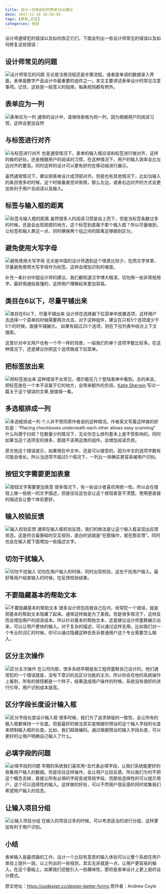 ```yaml
---
title: 设计一份体验好的表单16点建议
date: 2017-11-10 16:50:58
tags: [表单,交互]
categories: 经验
---
```

设计师通常犯的错误以及如何改正它们，下面会列出一些设计师常见的错误以及如何修复这些错误：
## 设计师常见的问题
![设计师常见的问题](/images/01.jpg)
无论是注册流程还是步骤流程，或者是单调的数据录入界面，表单是数字产品设计中最重要的组件之一。本文主要讲述表单设计的常见注意事项。记住，这些是一般意义的指南，每条规则都有例外。

## 表单应为一列
![表单应为一列](/images/02.jpg)
通常的设计中，请保持表格为同一列，因为根据用户的阅读习惯，这样会更加自然
<!--more-->

## 与标签进行对齐
![与标签进行对齐](/images/03.jpg)
也是通常情况下，表单的输入框应该和标签进行做对齐，这样的做的好处。还是根据用户的阅读的习惯，在这种情况下，用户的输入效率会比左边对齐的要高。同时这样的设计可以更有好的在移动端进行展示。

虽然通常情况下，建议把表单设计成顶部对齐。但是也有其他情况下，比如当输入的条目很多的时候，这个时候垂直空间有限，那么左边，或者右边对齐的方式会更加有利于用户去阅读以及输入。 

## 标签与输入框的距离
![标签与输入框的距离](/images/04.jpg)
虽然很多人的阅读习惯是自上而下，但是当标签条数过多的时候，还是会出现困惑的地方，这个标签到底属于那个输入框？所以尽量做到，让标签和输入靠近一点，同时确保两个组之间的距离足够做到区分。

## 避免使用大写字母
![避免使用大写字母](/images/05.jpg)
无论是中国的设计师遇到这个情景比较少，在西文字体里，尽量避免使用大写字母作为标签。这样会增加识别的难度。

补充一条针对中国设计师的建议，我们都知道汉字博大精深，切勿用一些非常规用字。最好用通俗易懂的，这样用户理解起来更加容易。 

## 类目在6以下，尽量平铺出来
![类目在6以下，尽量平铺出来](/images/06.jpg)
设计师在选择器下拉菜单中放置选项，这样用户去选择一个菜单的时候需要两次点击。对于这种组件，建议在只有5个选项或少于5个的时候，直接平铺展示。 如果有超过25个选项，则在下拉列表中结合上下文搜索。

这里针对中文用户也有一个不一样的场景，一般我们的单个选项字数比较多。在这种情况下，还是建议你把这个选项做成下拉菜单。 

## 把标签放出来
![把标签放出来](/images/07.jpg)
这种错误不太常见，偶尔能在几个登陆表单中看到。总的来说，把标签放在一个本不该属于它的地方，会带来额外的负担。[Katie Sherwin](https://www.nngroup.com/articles/form-design-placeholders/) 写过一篇关于这个错误的文章,很值得一看。

## 多选框排成一列
![多选框排成一列](/images/08.jpg)
个人并不赞同原作者说的这种情况。作者英文写着这样做的好处是：“Placing checkboxes underneath each other allows easy scanning” 什么叫便于扫视？在数量少的情况下，无论你怎么排列基本上是不受影响的。同时如果当这个选项变的很多，那就不该用这类的组件。会增加阅读负担。

原文他这个错误提示，如果用在中文中，还是可以接受的，因为中文的选项字数有可能会很长。所以当选项不超过5个情况下，一列比一排确实更容易被用户识别。

## 按钮文字需要更加表意
![按钮文字需要更加表意](/images/09.jpg)
很多情况下，有一些设计者喜欢用统一性。所以会在按钮上做一些统一的文字描述，但是往往这也会让这个按钮表意不清楚。使用更直接的描述会让整个体验更好。

## 输入校验反馈
![输入校验反馈](/images/10.jpg)
通常在输入框校验反馈，我们的做法是让这个输入框呈现出反馈状态。这是符合最基础的交互规则，直白的说就是“在那操作，就在那反馈”。同时也会在输入框下面增加一些描述文字。

## 切勿干扰输入
![切勿干扰输入](/images/11.jpg)
切勿在用户输入的时候，同时出现校验，这也干扰用户输入。最好等用户结束输入的时候，在反馈校验结果。

## 不要隐藏基本的帮助文本
![不要隐藏基本的帮助文本](/images/12.jpg)
很多设计师包括我自己在内，经常犯一个错误，就是把基本的帮助文本隐藏了起来。通常这样做是为了美观。但是很多情况下，这样反而会增加用户的阅读成本。所以针对基本的帮助文本，还是建议设计师童鞋展示出来，可以让用户更快的输入。对于复杂的描述，可以通过这样去用。比如我们对一个专业的词汇的时候，你可以通过隐藏这种去告诉普通用户这个专业需要怎么输入。 

## 区分主次操作
![区分主次操作](/images/13.jpg)
在公司内部，很多系统早期是由工程师童鞋自己设计的。他们通常犯的一个错误就是，没有下意识的去区分功能的主次。所以你会在他的系统操作上看到，所有的按钮都是一个样子。结果造成用户操作的时候，系统没有很好的进行引导，用户识别成本提高。

## 区分字段长度设计输入框
![区分字段长度设计输入框](/images/14.jpg)
很多时候，我们为了追求排版的一致性，会让所有的输入框都保持一个长度。但是最好的做法其实是根据你预设的这个输入字段的长度来控制输入框的长度。比如，我们邮政编码。通过根据预设的输入字段长度，可以更好的让用户明确自己输入了什么。

## 必填字段的问题
![必填字段的问题](/images/15.jpg)
早期的系统我们喜欢用``*``去代表必填字段，让我们系统能更好的收集用户输入的数据。但是往往这样操作，会让用户比较反感，所以我们为何不把这个概念去掉，直接让所有必填的字段变成常规字段，而那些选择性的可以提示用户，这个可以选择性的输入。这样做的好处，可以不然用户很反感的同时收集我们希望用户输入的信息。

## 让输入项目分组
![让输入项目分组](/images/16.jpg)
在输入的项目过多的时候，可以考虑适当的进行分组，这样更加有利于用户识别。

## 小结

表单输入是最烦躁的工作，设计一个比较有意思的输入体验可以让整个系统在用户体验上提升一层。以上列出的一些规则，其实无非就是一点，让用户更容易的输入。在这个基础上，如果我们还能引入一些趣味性，那将是表单设计上更上层的设计模式。


原文地址：https://uxdesign.cc/design-better-forms 原作者：Andrew Coyle
